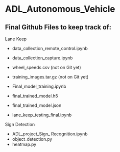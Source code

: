 # ADL_Autonomous_Vehicle

## Final Github Files to keep track of:

Lane Keep
- data_collection_remote_control.ipynb
- data_collection_capture.ipynb
- wheel_speeds.csv (not on Git yet)
- training_images.tar.gz (not on Git yet)

- Final_model_training.ipynb
- final_trained_model.h5
- final_trained_model.json

- lane_keep_testing_final.ipynb

Sign Detection
- ADL_project_Sign_ Recognition.ipynb
- object_detection.py
- heatmap.py
